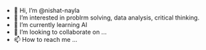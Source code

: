 - 👋 Hi, I’m @nishat-nayla
- 👀 I’m interested in problrm solving, data analysis, critical thinking.
- 🌱 I’m currently learning AI
- 💞️ I’m looking to collaborate on ...
- 📫 How to reach me ...

<!---
nishat-nayla/nishat-nayla is a ✨ special ✨ repository because its `README.md` (this file) appears on your GitHub profile.
You can click the Preview link to take a look at your changes.
--->
